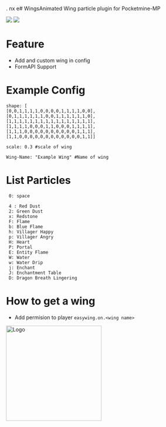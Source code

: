 . nx e# WingsAnimated
Wing particle plugin for Pocketmine-MP

<a href="https://poggit.pmmp.io/p/WingsAnimated"><img src="https://poggit.pmmp.io/shield.state/WingsAnimated"></a>
<a href="https://poggit.pmmp.io/p/WingsAnimated"><img src="https://poggit.pmmp.io/shield.dl.total/WingsAnimated"></a>

# Feature
 + Add and custom wing in config
 + FormAPI Support

# Example Config
```
shape: [
[0,0,1,1,1,1,0,0,0,0,1,1,1,1,0,0],
[0,1,1,1,1,1,1,0,0,1,1,1,1,1,1,0],
[1,1,1,1,1,1,1,1,1,1,1,1,1,1,1,1],
[1,1,1,1,0,0,0,1,1,0,0,0,1,1,1,1],
[1,1,1,0,0,0,0,0,0,0,0,0,0,1,1,1],
[1,1,0,0,0,0,0,0,0,0,0,0,0,0,1,1]]

scale: 0.3 #scale of wing

Wing-Name: "Example Wing" #Name of wing
```

# List Particles
```
 0: space

 4 : Red Dust
 2: Green Dust
 x: Redstone
 F: Flame
 b: Blue Flame
 h: Villager Happy
 p: Villager Angry
 H: Heart
 P: Portal
 E: Entity Flame
 W: Water
 w: Water Drip
 j: Enchant
 J: Enchantment Table
 D: Dragon Breath Lingering
```

# How to get a wing
+ Add permision to player `easywing.on.<wing name>`

<img align="left" widht="auto" height="260" src="https://github.com/NurAzliYT/WingsAnimated/blob/master/icon.png?raw=true" alt="Logo">
